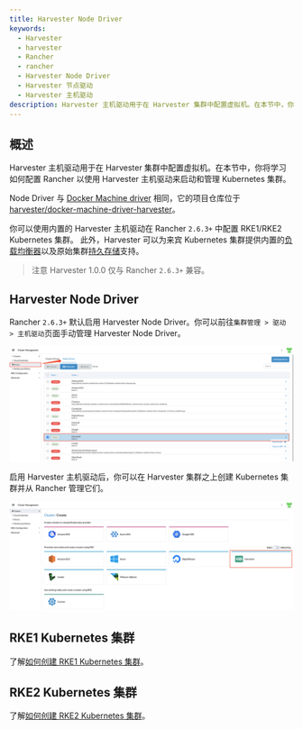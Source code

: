 ```yaml
---
title: Harvester Node Driver
keywords:
  - Harvester
  - harvester
  - Rancher
  - rancher
  - Harvester Node Driver
  - Harvester 节点驱动
  - Harvester 主机驱动
description: Harvester 主机驱动用于在 Harvester 集群中配置虚拟机。在本节中，你将学习如何配置 Rancher 以使用 Harvester 主机驱动来启动和管理 Kubernetes 集群。
---
```


## 概述

Harvester 主机驱动用于在 Harvester 集群中配置虚拟机。在本节中，你将学习如何配置 Rancher 以使用 Harvester 主机驱动来启动和管理 Kubernetes 集群。

Node Driver 与 [Docker Machine driver](https://docs.docker.com/machine/) 相同，它的项目仓库位于 [harvester/docker-machine-driver-harvester](https://github.com/harvester/docker-machine-driver-harvester)。

你可以使用内置的 Harvester 主机驱动在 Rancher `2.6.3+` 中配置 RKE1/RKE2 Kubernetes 集群。
此外，Harvester 可以为来宾 Kubernetes 集群提供内置的[负载均衡器](./cloud-provider.md)以及原始集群[持久存储](./csi-driver.md)支持。

> 注意
> Harvester 1.0.0 仅与 Rancher `2.6.3+` 兼容。

## Harvester Node Driver

Rancher `2.6.3+` 默认启用 Harvester Node Driver。你可以前往`集群管理 > 驱动 > 主机驱动`页面手动管理 Harvester Node Driver。

![](../assets/harvester-node-driver.png)

启用 Harvester 主机驱动后，你可以在 Harvester 集群之上创建 Kubernetes 集群并从 Rancher 管理它们。

![rke1-cluster](../assets/rke1-node-driver.png)

## RKE1 Kubernetes 集群

了解[如何创建 RKE1 Kubernetes 集群](./rke1-cluster.md)。

## RKE2 Kubernetes 集群

了解[如何创建 RKE2 Kubernetes 集群](./rke2-cluster.md)。
